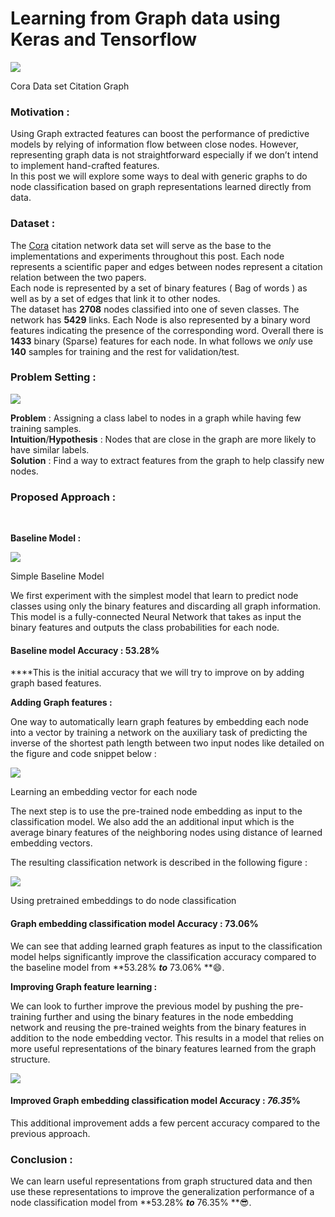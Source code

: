 
# Learning from Graph data using Keras and Tensorflow

![](https://cdn-images-1.medium.com/max/2600/1*KwAHRcw6QZ_SCxNWMi0JHA.png)

<span class="figcaption_hack">Cora Data set Citation Graph</span>

### Motivation :


Using Graph extracted features can boost the performance of predictive models by
relying of information flow between close nodes. However, representing graph
data is not straightforward especially if we don’t intend to implement
hand-crafted features.<br> In this post we will explore some ways to deal with
generic graphs to do node classification based on graph representations learned
directly from data.

### Dataset :

The [Cora](https://linqs-data.soe.ucsc.edu/public/lbc/cora.tgz) citation network
data set will serve as the base to the implementations and experiments
throughout this post. Each node represents a scientific paper and edges between
nodes represent a citation relation between the two papers.<br> Each node is
represented by a set of binary features ( Bag of words ) as well as by a set of
edges that link it to other nodes.<br> The dataset has **2708** nodes classified
into one of seven classes. The network has **5429** links. Each Node is also
represented  by a binary word features indicating the presence of the
corresponding word. Overall there is **1433** binary (Sparse) features for each
node. In what follows we *only* use **140** samples for training and the rest
for validation/test.

### Problem Setting :

![](https://cdn-images-1.medium.com/max/1600/1*klF4yon9ZpP6oZ0kvO86QA.png)

**Problem** : Assigning a class label to nodes in a graph while having few
training samples.<br> **Intuition**/**Hypothesis** : Nodes that are close in the
graph are more likely to have similar labels.<br> **Solution** : Find a way to
extract features from the graph to help classify new nodes.

### Proposed Approach :

<br>

**Baseline Model :**

![](https://cdn-images-1.medium.com/max/1600/1*nlDeQPW2ABhtwjoSI2dvWQ.png)

<span class="figcaption_hack">Simple Baseline Model</span>

We first experiment with the simplest model that learn to predict node classes
using only the binary features and discarding all graph information.<br> This
model is a fully-connected Neural Network that takes as input the binary
features and outputs the class probabilities for each node.

#### **Baseline model Accuracy : 53.28%**

****This is the initial accuracy that we will try to improve on by adding graph
based features.

**Adding Graph features :**

One way to automatically learn graph features by embedding each node into a
vector by training a network on the auxiliary task of predicting the inverse of
the shortest path length between two input nodes like detailed on the figure and
code snippet below :

![](https://cdn-images-1.medium.com/max/1600/1*PP_y_YhkKFYpzkj7szhnaw.png)

<span class="figcaption_hack">Learning an embedding vector for each node</span>

The next step is to use the pre-trained node embedding as input to the
classification model. We also add the an additional input which is the average
binary features of the neighboring nodes using distance of learned embedding
vectors.

The resulting classification network is described in the following figure :

![](https://cdn-images-1.medium.com/max/1600/1*xc99u2ejelSXNPKPmh-Nrw.png)

<span class="figcaption_hack">Using pretrained embeddings to do node classification</span>

#### **Graph embedding classification model Accuracy : 73.06%**

We can see that adding learned graph features as input to the classification
model helps significantly improve the classification accuracy compared to the
baseline model from **53.28% ***to*** 73.06% **😄.

**Improving Graph feature learning :**

We can look to further improve the previous model by pushing the pre-training
further and using the binary features in the node embedding network and reusing
the pre-trained weights from the binary features  in addition to the node
embedding vector. This results in a model that relies on more useful
representations of the binary features learned from the graph structure.

![](https://cdn-images-1.medium.com/max/1600/1*bEy9ua6jTBdkFGrrfvxpiA.png)

#### Improved Graph embedding classification model Accuracy : *76.35*%

This additional improvement adds a few percent accuracy compared to the previous
approach.

### Conclusion :

We can learn useful representations from graph structured data and then use 
these representations to improve the generalization performance of a node 
classification model from **53.28% ***to*** 76.35% **😎.


